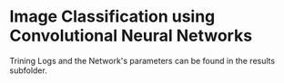 # Image Classification using Convolutional Neural Networks

Trining Logs and the Network's parameters can be found in the results subfolder. 